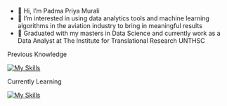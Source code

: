 - 👋 Hi, I’m Padma Priya Murali
- 👀 I’m interested in using data analytics tools and machine learning algorithms in the aviation industry to bring in meaningful results 
- 🌱 Graduated with my masters in Data Science and currently work as a Data Analyst at The Institute for Translational Research UNTHSC

Previous Knowledge


[![My Skills](https://skillicons.dev/icons?i=py,pytorch,sqlite,aws)](https://skillicons.dev)

Currently Learning 


[![My Skills](https://skillicons.dev/icons?i=html,css)](https://skillicons.dev)

<!---
PriyaMurali16/PriyaMurali16 is a ✨ special ✨ repository because its `README.md` (this file) appears on your GitHub profile.
You can click the Preview link to take a look at your changes.
--->
